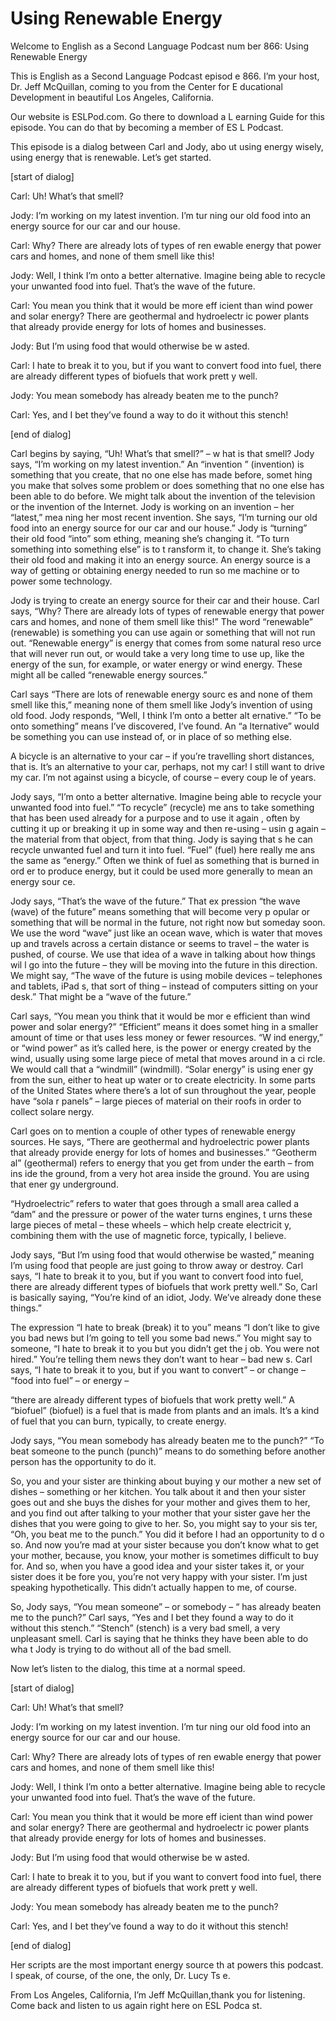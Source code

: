 # Using Renewable Energy

Welcome to English as a Second Language Podcast num ber 866: Using Renewable Energy

This is English as a Second Language Podcast episod e 866. I’m your host, Dr. Jeff McQuillan, coming to you from the Center for E ducational Development in beautiful Los Angeles, California.

Our website is ESLPod.com. Go there to download a L earning Guide for this episode. You can do that by becoming a member of ES L Podcast.

This episode is a dialog between Carl and Jody, abo ut using energy wisely, using energy that is renewable. Let’s get started.

[start of dialog]

Carl:  Uh!  What’s that smell?

Jody:  I’m working on my latest invention.  I’m tur ning our old food into an energy source for our car and our house.

Carl:  Why?  There are already lots of types of ren ewable energy that power cars and homes, and none of them smell like this!

Jody:  Well, I think I’m onto a better alternative.   Imagine being able to recycle your unwanted food into fuel.  That’s the wave of the future.

Carl:  You mean you think that it would be more eff icient than wind power and solar energy?  There are geothermal and hydroelectr ic power plants that already provide energy for lots of homes and businesses.

Jody:  But I’m using food that would otherwise be w asted.

Carl:  I hate to break it to you, but if you want to convert food into fuel, there are already different types of biofuels that work prett y well.

Jody:  You mean somebody has already beaten me to the punch?

Carl:  Yes, and I bet they’ve found a way to do it without this stench!

[end of dialog]

 Carl begins by saying, “Uh! What’s that smell?” – w hat is that smell? Jody says, “I’m working on my latest invention.” An “invention ” (invention) is something that you create, that no one else has made before, somet hing you make that solves some problem or does something that no one else has  been able to do before. We might talk about the invention of the television  or the invention of the Internet. Jody is working on an invention – her “latest,” mea ning her most recent invention. She says, “I’m turning our old food into an energy source for our car and our house.” Jody is “turning” their old food “into” som ething, meaning she’s changing it. “To turn something into something else” is to t ransform it, to change it. She’s taking their old food and making it into an energy source. An energy source is a way of getting or obtaining energy needed to run so me machine or to power some technology.

Jody is trying to create an energy source for their  car and their house. Carl says, “Why? There are already lots of types of renewable energy that power cars and homes, and none of them smell like this!” The word “renewable” (renewable) is something you can use again or something that will not run out. “Renewable energy” is energy that comes from some natural reso urce that will never run out, or would take a very long time to use up, like the energy of the sun, for example, or water energy or wind energy. These might all be called “renewable energy sources.”

Carl says “There are lots of renewable energy sourc es and none of them smell like this,” meaning none of them smell like Jody’s invention of using old food. Jody responds, “Well, I think I’m onto a better alt ernative.” “To be onto something” means I’ve discovered, I’ve found. An “a lternative” would be something you can use instead of, or in place of so mething else.

A bicycle is an alternative to your car – if you’re  travelling short distances, that is. It’s an alternative to your  car, perhaps, not my car! I still want to drive my  car. I’m not against using a bicycle, of course – every coup le of years.

Jody says, “I’m onto a better alternative. Imagine being able to recycle your unwanted food into fuel.” “To recycle” (recycle) me ans to take something that has been used already for a purpose and to use it again , often by cutting it up or breaking it up in some way and then re-using – usin g again – the material from that object, from that thing. Jody is saying that s he can recycle unwanted fuel and turn it into fuel. “Fuel” (fuel) here really me ans the same as “energy.” Often we think of fuel as something that is burned in ord er to produce energy, but it could be used more generally to mean an energy sour ce.

Jody says, “That’s the wave of the future.” That ex pression “the wave (wave) of the future” means something that will become very p opular or something that will be normal in the future, not right now but someday soon. We use the word “wave” just like an ocean wave, which is water that  moves up and travels across a certain distance or seems to travel – the water is pushed, of course. We use that idea of a wave in talking about how things wil l go into the future – they will be moving into the future in this direction. We might say, “The wave of the future is using mobile devices – telephones and tablets, iPad s, that sort of thing – instead of computers sitting on your desk.” That might be a  “wave of the future.”

Carl says, “You mean you think that it would be mor e efficient than wind power and solar energy?”  “Efficient” means it does somet hing in a smaller amount of time or that uses less money or fewer resources. “W ind energy,” or “wind power” as it’s called here, is the power or energy created  by the wind, usually using some large piece of metal that moves around in a ci rcle. We would call that a “windmill” (windmill). “Solar energy” is using ener gy from the sun, either to heat up water or to create electricity. In some parts of  the United States where there’s a lot of sun throughout the year, people have “sola r panels” – large pieces of material on their roofs in order to collect solare nergy.

Carl goes on to mention a couple of other types of renewable energy sources. He says, “There are geothermal and hydroelectric power  plants that already provide energy for lots of homes and businesses.” “Geotherm al” (geothermal) refers to energy that you get from under the earth – from ins ide the ground, from a very hot area inside the ground. You are using that ener gy underground.

“Hydroelectric” refers to water that goes through a  small area called a “dam” and the pressure or power of the water turns engines, t urns these large pieces of metal – these wheels – which help create electricit y, combining them with the use of magnetic force, typically, I believe.

Jody says, “But I’m using food that would otherwise  be wasted,” meaning I’m using food that people are just going to throw away  or destroy. Carl says, “I hate to break it to you, but if you want to convert food  into fuel, there are already different types of biofuels that work pretty well.”  So, Carl is basically saying, “You’re kind of an idiot, Jody. We’ve already done these things.”

The expression “I hate to break (break) it to you” means “I don’t like to give you bad news but I’m going to tell you some bad news.” You might say to someone, “I hate to break it to you but you didn’t get the j ob. You were not hired.” You’re telling them news they don’t want to hear – bad new s. Carl says, “I hate to break it to you, but if you want to convert” – or change – “food into fuel” – or energy –

“there are already different types of biofuels that  work pretty well.” A “biofuel” (biofuel) is a fuel that is made from plants and an imals. It’s a kind of fuel that you can burn, typically, to create energy.

Jody says, “You mean somebody has already beaten me  to the punch?” “To beat someone to the punch (punch)” means to do something  before another person has the opportunity to do it.

So, you and your sister are thinking about buying y our mother a new set of dishes – something or her kitchen. You talk about it and then your sister goes out and she buys the dishes for your mother and gives them to her, and you find out after talking to your mother that your sister gave her the dishes that you were going to give to her. So, you might say to your sis ter, “Oh, you beat me to the punch.” You did it before I had an opportunity to d o so. And now you’re mad at your sister because you don’t know what to get your  mother, because, you know, your mother is sometimes difficult to buy for. And so, when you have a good idea and your sister takes it, or your sister does it be fore you, you’re not very happy with your sister. I’m just speaking hypothetically.  This didn’t actually happen to me, of course.

So, Jody says, “You mean someone” – or somebody – “ has already beaten me to the punch?” Carl says, “Yes and I bet they found  a way to do it without this stench.” “Stench” (stench) is a very bad smell, a very unpleasant smell. Carl is saying that he thinks they have been able to do wha t Jody is trying to do without all of the bad smell.

Now let’s listen to the dialog, this time at a normal speed.

[start of dialog]

Carl:  Uh!  What’s that smell?

Jody:  I’m working on my latest invention.  I’m tur ning our old food into an energy source for our car and our house.

Carl:  Why?  There are already lots of types of ren ewable energy that power cars and homes, and none of them smell like this!

Jody:  Well, I think I’m onto a better alternative.   Imagine being able to recycle your unwanted food into fuel.  That’s the wave of the future.

Carl:  You mean you think that it would be more eff icient than wind power and solar energy?  There are geothermal and hydroelectr ic power plants that already provide energy for lots of homes and businesses.

Jody:  But I’m using food that would otherwise be w asted.

Carl:  I hate to break it to you, but if you want to convert food into fuel, there are already different types of biofuels that work prett y well.

Jody:  You mean somebody has already beaten me to the punch?

Carl:  Yes, and I bet they’ve found a way to do it without this stench!

[end of dialog]

Her scripts are the most important energy source th at powers this podcast. I speak, of course, of the one, the only, Dr. Lucy Ts e.

From Los Angeles, California, I’m Jeff McQuillan,thank you for listening. Come back and listen to us again right here on ESL Podca st.



